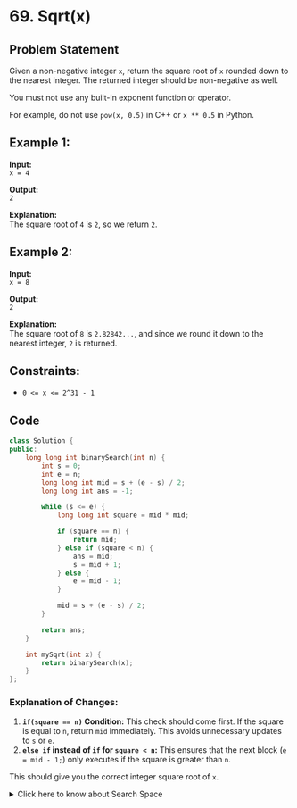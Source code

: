 # 69. Sqrt(x)

## Problem Statement
Given a non-negative integer `x`, return the square root of `x` rounded down to the nearest integer. The returned integer should be non-negative as well.

You must not use any built-in exponent function or operator.

For example, do not use `pow(x, 0.5)` in C++ or `x ** 0.5` in Python.

## Example 1:
**Input:**  
`x = 4`

**Output:**  
`2`

**Explanation:**  
The square root of `4` is `2`, so we return `2`.

## Example 2:
**Input:**  
`x = 8`

**Output:**  
`2`

**Explanation:**  
The square root of `8` is `2.82842...`, and since we round it down to the nearest integer, `2` is returned.

## Constraints:
- `0 <= x <= 2^31 - 1`

## Code

```cpp
class Solution {
public:
    long long int binarySearch(int n) {
        int s = 0;
        int e = n;
        long long int mid = s + (e - s) / 2;
        long long int ans = -1;

        while (s <= e) {
            long long int square = mid * mid;

            if (square == n) {
                return mid;
            } else if (square < n) {
                ans = mid;
                s = mid + 1;
            } else {
                e = mid - 1;
            }

            mid = s + (e - s) / 2;
        }

        return ans;
    }

    int mySqrt(int x) {
        return binarySearch(x);
    }
};
```

### Explanation of Changes:
1. **`if(square == n)` Condition:** This check should come first. If the square is equal to `n`, return `mid` immediately. This avoids unnecessary updates to `s` or `e`.
2. **`else if` instead of `if` for `square < n`:** This ensures that the next block (`e = mid - 1;`) only executes if the square is greater than `n`. 

This should give you the correct integer square root of `x`.

<details>
<summary>Click here to know about Search Space</summary>

In the context of the binary search algorithm you've implemented, the "search space" refers to the range of potential values that you're exploring to find the solution. 

### Understanding Search Space

1. **Initial Search Space:**
   - When you start the binary search for finding the square root of a number `n`, the search space is defined by the range of values from `0` to `n`.
   - For example, if you're finding the square root of `16`, the initial search space would be `[0, 16]`.

2. **Shrinking the Search Space:**
   - The key idea in binary search is to continually reduce the size of this search space by half, making the search more efficient.
   - At each step, you calculate the midpoint `mid` of the current search space.
   - Depending on the comparison of `mid * mid` with `n`, you either:
     - **Move to the right half** of the search space (i.e., update `s = mid + 1`) if `mid * mid < n`.
     - **Move to the left half** of the search space (i.e., update `e = mid - 1`) if `mid * mid > n`.
   - This process continues until the search space is reduced to a single point, or until you find the exact value where `mid * mid == n`.

3. **Final Search Space:**
   - When the search space is reduced to the point where `s > e`, the loop ends, and you've either found the exact square root or the integer part of it.

### Visualization of Search Space

Let's say you're finding the square root of `10`:

- **Initial Search Space:** `[0, 10]`
- **First Iteration:** Calculate `mid = (0 + 10) / 2 = 5`. Since `5 * 5 = 25 > 10`, the new search space becomes `[0, 4]`.
- **Second Iteration:** Calculate `mid = (0 + 4) / 2 = 2`. Since `2 * 2 = 4 < 10`, the new search space becomes `[3, 4]`.
- **Third Iteration:** Calculate `mid = (3 + 4) / 2 = 3`. Since `3 * 3 = 9 < 10`, the new search space becomes `[4, 4]`.
- **Final Iteration:** Calculate `mid = 4`. Since `4 * 4 = 16 > 10`, the new search space becomes `[3, 3]`.

At this point, the search space can't shrink any further, so the loop ends, and the closest integer square root is `3`.

### Key Points:
- **Efficiency:** By halving the search space at each step, binary search significantly reduces the number of comparisons needed, leading to a time complexity of \(O(\log n)\).
- **Search Space in Algorithms:** The concept of search space isn't limited to binary search—it's a general idea used in various algorithms (e.g., optimization problems, decision problems) where the solution is found by exploring and narrowing down a range of possibilities.
  
</details>

